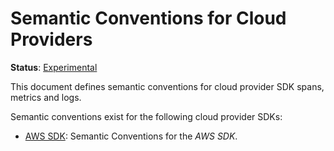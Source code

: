 <!--- Hugo front matter used to generate the website version of this page:
linkTitle: Cloud Providers
path_base_for_github_subdir:
  from: content/en/docs/specs/semconv/cloud-providers/_index.md
  to: cloud-providers/README.md
--->

# Semantic Conventions for Cloud Providers

**Status**: [Experimental][DocumentStatus]

This document defines semantic conventions for cloud provider SDK spans, metrics and logs.

Semantic conventions exist for the following cloud provider SDKs:

- [AWS SDK](aws-sdk.md): Semantic Conventions for the _AWS SDK_.

[DocumentStatus]: https://github.com/open-telemetry/opentelemetry-specification/tree/v1.22.0/specification/document-status.md
